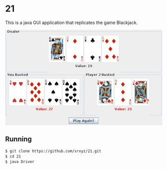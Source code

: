 # 21

This is a java GUI application that replicates the game Blackjack.

![screenshot of program running](https://raw.githubusercontent.com/srxyz/21/master/21.jpg)

## Running
```bash
$ git clone https://github.com/srxyz/21.git
$ cd 21
$ java Driver
```
